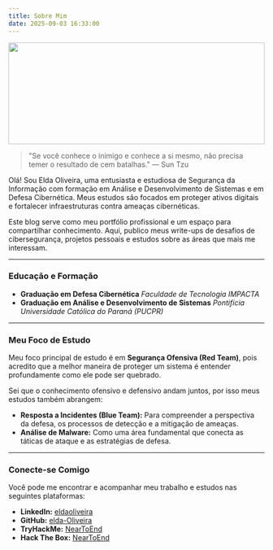 ```yaml
---
title: Sobre Mim
date: 2025-09-03 16:33:00
---
```


<div style="width: 100%; text-align: center; overflow: hidden;">
    <img src="/img/avatar.gif" style="width: 100%; max-height: 200px; object-fit: cover; object-position: center; border-radius: 0; display: block; margin: 0 auto;">
</div>

>"Se você conhece o inimigo e conhece a si mesmo, não precisa temer o resultado de cem batalhas."
																		— Sun Tzu

Olá! Sou Elda Oliveira, uma entusiasta e estudiosa de Segurança da Informação com formação em Análise e Desenvolvimento de Sistemas e em Defesa Cibernética. Meus estudos são focados em proteger ativos digitais e fortalecer infraestruturas contra ameaças cibernéticas.

Este blog serve como meu portfólio profissional e um espaço para compartilhar conhecimento. Aqui, publico meus write-ups de desafios de cibersegurança, projetos pessoais e estudos sobre as áreas que mais me interessam.

---

### <i class="fas fa-graduation-cap"></i> Educação e Formação

* **Graduação em Defesa Cibernética**
    *Faculdade de Tecnologia IMPACTA*
* **Graduação em Análise e Desenvolvimento de Sistemas**
    *Pontifícia Universidade Católica do Paraná (PUCPR)*

---

### <i class="fas fa-rocket"></i> Meu Foco de Estudo

Meu foco principal de estudo é em **Segurança Ofensiva (Red Team)**, pois acredito que a melhor maneira de proteger um sistema é entender profundamente como ele pode ser quebrado.

Sei que o conhecimento ofensivo e defensivo andam juntos, por isso meus estudos também abrangem:

* **Resposta a Incidentes (Blue Team):** Para compreender a perspectiva da defesa, os processos de detecção e a mitigação de ameaças.
* **Análise de Malware:** Como uma área fundamental que conecta as táticas de ataque e as estratégias de defesa.

---

### <i class="fas fa-link"></i> Conecte-se Comigo

Você pode me encontrar e acompanhar meu trabalho e estudos nas seguintes plataformas:

* <i class="fab fa-linkedin"></i> **LinkedIn:** [eldaoliveira](https://www.linkedin.com/in/eldaoliveira/)
* <i class="fab fa-github"></i> **GitHub:** [elda-Oliveira](https://github.com/elda-Oliveira)
* <i class="fas fa-laptop-code"></i> **TryHackMe:** [NearToEnd](https://tryhackme.com/p/NearToEnd)
* <i class="fas fa-cube"></i> **Hack The Box:** [NearToEnd](https://app.hackthebox.com/profile/2372498)